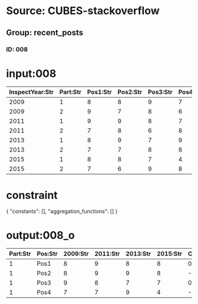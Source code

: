 # Source: CUBES-stackoverflow
## Group: recent_posts
### ID: 008

# input:008

| InspectYear:Str | Part:Str | Pos1:Str | Pos2:Str | Pos3:Str | Pos4:Str |
|---|---|---|---|---|---|
| 2009 | 1 | 8 | 8 | 9 | 7 |
| 2009 | 2 | 9 | 7 | 8 | 6 |
| 2011 | 1 | 9 | 9 | 8 | 7 |
| 2011 | 2 | 7 | 8 | 6 | 8 |
| 2013 | 1 | 8 | 9 | 7 | 9 |
| 2013 | 2 | 7 | 7 | 8 | 8 |
| 2015 | 1 | 8 | 8 | 7 | 4 |
| 2015 | 2 | 7 | 6 | 9 | 8 |

# constraint

{
  "constants": [],
  "aggregation_functions": []
}

# output:008_o

| Part:Str | Pos:Str | 2009:Str | 2011:Str | 2013:Str | 2015:Str | Calc1:Str | Calc2:Str |
|---|---|---|---|---|---|---|---|
| 1 | Pos1 | 8 | 9 | 8 | 8 | 0 | 0 |
| 1 | Pos2 | 8 | 9 | 9 | 8 | -1 | 0 |
| 1 | Pos3 | 9 | 8 | 7 | 7 | 0 | -2 |
| 1 | Pos4 | 7 | 7 | 9 | 4 | -5 | -3 |

